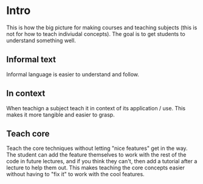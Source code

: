 # Intro
This is how the big picture for making courses and teaching subjects (this is not for how to teach indiviudal concepts). The goal is to get students to understand something well.

## Informal text
Informal language is easier to understand and follow.

## In context
When teachign a subject teach it in context of its application / use. This makes it more tangible and easier to grasp.

## Teach core 
Teach the core techniques without letting "nice features" get in the way. The student can add the feature themselves to work with the rest of the code in future lectures, and if you think they can't, then add a tutorial after a lecture to help them out. This makes teaching the core concepts easier without having to "fix it" to work with the cool features.